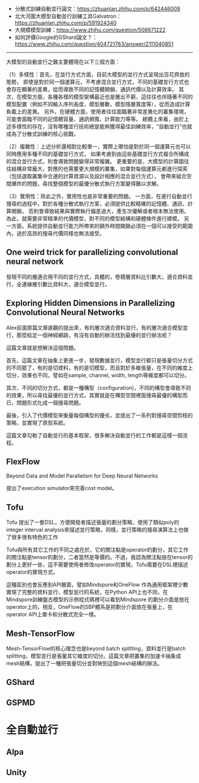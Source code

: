

- 分散式訓練自動並行論文：https://zhuanlan.zhihu.com/p/642446009
- 北大河圖大模型自動並行訓練工具Galvatron：https://zhuanlan.zhihu.com/p/591924340
- 大規模模型訓練：https://www.zhihu.com/question/508671222
- 如何評價Google的GShard論文？：https://www.zhihu.com/question/404721763/answer/2111040851

---


大模型的自動並行之難主要體現在以下三個方面：

（1）多樣性：首先，在並行方式方面，目前大模型的並行方式呈現出百花齊放的態勢，
即使是對於同一個運算元，不考慮混合並行方式，不同的基礎並行方式也會存在顯著的差異，從而導致不同的記憶體開銷、通訊代價以及計算效率。
其次，在模型方面，各種各樣的模型架構最近也是層出不窮，這往往也伴隨著不同的模型配置（例如不同輸入序列長度，模型層數，模型隱層寬度等），從而造成計算負載上的差異。
另外，在硬體方面，使用者往往面臨著非常差異化的叢集環境，可能會面臨不同的記憶體容量、通訊頻寬、計算能力等等。
總體上來看，由於上述多樣性的存在，沒有哪種並行技術總是能夠獲得最佳訓練效率，“自動並行”也就成為了分散式訓練的核心挑戰。

（2）複雜性：上述分析還相對比較單一，實際上哪怕是對於同一個運算元也可以同時應用多種不同的基礎並行方式，
如果考慮到由這些基礎並行方式複合所構成的混合並行方式，則會導致問題變得非常複雜。
更重要的是，大模型的計算圖往往結構非常龐大，對應的也需要更大規模的叢集，如果對每個運算元都進行探索（包括選取叢集中合適的計算資源以及設計相應的混合並行方式），
會帶來組合空間爆炸的問題，尋找整個模型的最優分散式執行方案變得難以求解。


（3）實用性：除此之外，實用性也是非常重要的問題。
一方面，在進行自動並行搜尋的過程中，對於各種分散式執行方案，必須提供比較精確的記憶體、通訊、計算開銷，
否則會導致結果與實際執行偏差過大，產生次優解或者根本無法使用。
為此，就需要非常精準的代價模型，對不同的模型結構和硬體條件進行建模。
另一方面，系統提供自動並行能力所帶來的額外時間開銷必須在一個可以接受的範圍內，過於高昂的搜尋代價同樣也無法接受。






## One weird trick for parallelizing convolutional neural network
發現不同的層適合用不同的並行方式，具體的，卷積層資料比引數大，適合資料並行，全連線層引數比資料大，適合模型並行。

## Exploring Hidden Dimensions in Parallelizing Convolutional Neural Networks

Alex前面那篇文章直觀的提出來，有的層次適合資料並行，有的層次適合模型並行，那麼給定一個神經網路，有沒有自動的辦法找到最優的並行辦法呢？

這篇文章就是想解決這個問題。

首先，這篇文章在抽象上更進一步，發現數據並行，模型並行都只是張量切分方式的不同罷了，有的是切資料，有的是切模型，而且對於多維張量，在不同的維度上切分，效果也不同，譬如在sample, channel, width, length等維度都可以切分。

其次，不同的切分方式，都是一種構型（configuration)，不同的構型會導致不同的效果，所以尋找最優的並行方式，其實就是在構型空間裡面搜尋最優的構型而已，問題形式化成一個搜尋問題。

最後，引入了代價模型來衡量每個構型的優劣，並提出了一系列對搜尋空間剪枝的策略，並實現了原型系統。


這篇文章勾勒了自動並行的基本框架，很多解決自動並行的工作都是這樣一個流程。



## FlexFlow
Beyond Data and Model Parallelism for Deep Neural Networks


提出了execution simulator來完善cost model。



## Tofu

Tofu 提出了一套DSL，方便開發者描述張量的劃分策略，使用了類似poly的integer interval analysis來描述並行策略，同樣，並行策略的搜尋演算法上也做了很多很有特色的工作



Tofu與所有其它工作的不同之處在於，它的關注點是operator的劃分，其它工作的關注點是tensor的劃分，二者當然是等價的。不過，我認為關注點放在tensor的劃分上更好一些，這不需要使用者修改operator的實現，Tofu需要在DSL裡描述operator的實現方式。

這種區別也會反應到API層面，譬如Mindspore和OneFlow 作為通用框架裡少數實現了完整的資料並行、模型並行的系統，在Python API上也不同，在Mindspore訓練盤古模型的示例程式碼裡可以看到Mindspore 的劃分介面是放在operator上的，相反，OneFlow的SBP體系是把劃分介面放在張量上，在operator API上單卡和分散式完全一樣。





## Mesh-TensorFlow

Mesh-TensorFlow的核心理念也是beyond batch splitting，資料並行是batch splitting，模型並行是張量其它維度的切分。這篇文章把叢集的加速卡抽象成mesh結構，提出了一種把張量切分並對映到這個mesh結構的辦法。


## GShard




## GSPMD






# 全自動並行

## Alpa




## Unity











